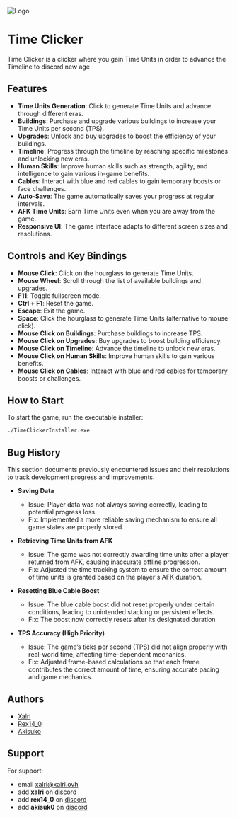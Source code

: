 
![Logo](https://dev-to-uploads.s3.amazonaws.com/uploads/articles/th5xamgrr6se0x5ro4g6.png)


# Time Clicker 

Time Clicker is a clicker where you gain Time Units in order to advance the Timeline to discord new age

## Features

- **Time Units Generation**: Click to generate Time Units and advance through different eras.
- **Buildings**: Purchase and upgrade various buildings to increase your Time Units per second (TPS).
- **Upgrades**: Unlock and buy upgrades to boost the efficiency of your buildings.
- **Timeline**: Progress through the timeline by reaching specific milestones and unlocking new eras.
- **Human Skills**: Improve human skills such as strength, agility, and intelligence to gain various in-game benefits.
- **Cables**: Interact with blue and red cables to gain temporary boosts or face challenges.
- **Auto-Save**: The game automatically saves your progress at regular intervals.
- **AFK Time Units**: Earn Time Units even when you are away from the game.
- **Responsive UI**: The game interface adapts to different screen sizes and resolutions.

## Controls and Key Bindings

- **Mouse Click**: Click on the hourglass to generate Time Units.
- **Mouse Wheel**: Scroll through the list of available buildings and upgrades.
- **F11**: Toggle fullscreen mode.
- **Ctrl + F1**: Reset the game.
- **Escape**: Exit the game.
- **Space**: Click the hourglass to generate Time Units (alternative to mouse click).
- **Mouse Click on Buildings**: Purchase buildings to increase TPS.
- **Mouse Click on Upgrades**: Buy upgrades to boost building efficiency.
- **Mouse Click on Timeline**: Advance the timeline to unlock new eras.
- **Mouse Click on Human Skills**: Improve human skills to gain various benefits.
- **Mouse Click on Cables**: Interact with blue and red cables for temporary boosts or challenges.
## How to Start

To start the game, run the executable installer:

```sh
./TimeClickerInstaller.exe
```
## Bug History  

This section documents previously encountered issues and their resolutions to track development progress and improvements.  

- **Saving Data**  
  - Issue: Player data was not always saving correctly, leading to potential progress loss.  
  - Fix: Implemented a more reliable saving mechanism to ensure all game states are properly stored.  

- **Retrieving Time Units from AFK**  
  - Issue: The game was not correctly awarding time units after a player returned from AFK, causing inaccurate offline progression.  
  - Fix: Adjusted the time tracking system to ensure the correct amount of time units is granted based on the player's AFK duration.  

- **Resetting Blue Cable Boost**  
  - Issue: The blue cable boost did not reset properly under certain conditions, leading to unintended stacking or persistent effects.  
  - Fix: The boost now correctly resets after its designated duration

- **TPS Accuracy (High Priority)**  
  - Issue: The game’s ticks per second (TPS) did not align properly with real-world time, affecting time-dependent mechanics.  
  - Fix: Adjusted frame-based calculations so that each frame contributes the correct amount of time, ensuring accurate pacing and game mechanics.  


## Authors

- [Xalri](https://www.github.com/Xalri)
- [Rex14_0](https://www.github.com/Rex140-hub)
- [Akisuko](https://www.github.com/Krinoceros)


## Support

For support:
- email xalri@xalri.ovh
- add **xalri** on [discord](https://discord.com)
- add **rex14_0** on [discord](https://discord.com)
- add **akisuk0** on [discord](https://discord.com)

